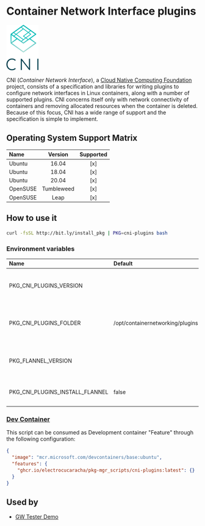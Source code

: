 # Container Network Interface plugins

![Logo](../../docs/img/cni-plugins.png)

CNI (_Container Network Interface_), a [Cloud Native Computing Foundation](https://cncf.io)
project, consists of a specification and libraries for writing plugins
to configure network interfaces in Linux containers, along with a
number of supported plugins. CNI concerns itself only with network
connectivity of containers and removing allocated resources when the
container is deleted. Because of this focus, CNI has a wide range of
support and the specification is simple to implement.

## Operating System Support Matrix

| Name     |  Version   | Supported |
| :------- | :--------: | :-------: |
| Ubuntu   |   16.04    |    [x]    |
| Ubuntu   |   18.04    |    [x]    |
| Ubuntu   |   20.04    |    [x]    |
| OpenSUSE | Tumbleweed |    [x]    |
| OpenSUSE |    Leap    |    [x]    |

## How to use it

```bash
curl -fsSL http://bit.ly/install_pkg | PKG=cni-plugins bash
```

### Environment variables

| Name                            | Default                          | Description                                                |
| :------------------------------ | :------------------------------- | :--------------------------------------------------------- |
| PKG_CNI_PLUGINS_VERSION         |                                  | Specifies the CNI plugins version to be installed          |
| PKG_CNI_PLUGINS_FOLDER          | /opt/containernetworking/plugins | Defines the destination folder for the CNI plugin binaries |
| PKG_FLANNEL_VERSION             |                                  | Specifies the Flannel CNI version to be installed          |
| PKG_CNI_PLUGINS_INSTALL_FLANNEL | false                            | Installs Flannel CNI into the CNI folder                   |

### [Dev Container](https://containers.dev/overview)

This script can be consumed as Development container "Feature" through the
following configuration:

```json
{
  "image": "mcr.microsoft.com/devcontainers/base:ubuntu",
  "features": {
    "ghcr.io/electrocucaracha/pkg-mgr_scripts/cni-plugins:latest": {}
  }
}
```

## Used by

- [GW Tester Demo](https://github.com/electrocucaracha/gw-tester/)
